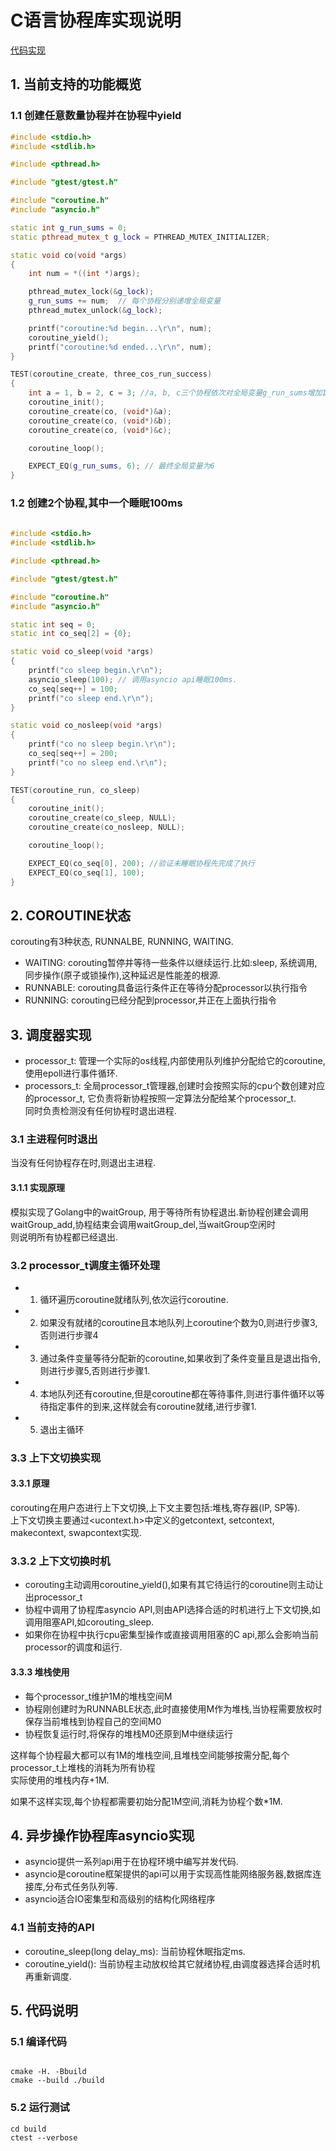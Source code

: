 # C语言协程库实现说明
[代码实现](https://github.com/happyAnger6/treasure_house/tree/master/src/coroutine)

## 1. 当前支持的功能概览

### 1.1 创建任意数量协程并在协程中yield

```cpp
#include <stdio.h>
#include <stdlib.h>

#include <pthread.h>

#include "gtest/gtest.h"

#include "coroutine.h"
#include "asyncio.h"

static int g_run_sums = 0;
static pthread_mutex_t g_lock = PTHREAD_MUTEX_INITIALIZER;

static void co(void *args)
{
    int num = *((int *)args);

    pthread_mutex_lock(&g_lock);
    g_run_sums += num;  // 每个协程分别递增全局变量
    pthread_mutex_unlock(&g_lock);

    printf("coroutine:%d begin...\r\n", num);
    coroutine_yield();
    printf("coroutine:%d ended...\r\n", num);
}

TEST(coroutine_create, three_cos_run_success) 
{
    int a = 1, b = 2, c = 3; //a, b, c三个协程依次对全局变量g_run_sums增加1,2,3
    coroutine_init();
    coroutine_create(co, (void*)&a);
    coroutine_create(co, (void*)&b);
    coroutine_create(co, (void*)&c);

    coroutine_loop();

    EXPECT_EQ(g_run_sums, 6); // 最终全局变量为6
}
```

### 1.2 创建2个协程,其中一个睡眠100ms

```cpp
  
#include <stdio.h>
#include <stdlib.h>

#include <pthread.h>

#include "gtest/gtest.h"

#include "coroutine.h"
#include "asyncio.h"

static int seq = 0;
static int co_seq[2] = {0};

static void co_sleep(void *args)
{
    printf("co sleep begin.\r\n");
    asyncio_sleep(100); // 调用asyncio api睡眠100ms.
    co_seq[seq++] = 100;
    printf("co sleep end.\r\n");
}

static void co_nosleep(void *args)
{
    printf("co no sleep begin.\r\n");
    co_seq[seq++] = 200; 
    printf("co no sleep end.\r\n");
}

TEST(coroutine_run, co_sleep) 
{
    coroutine_init();
    coroutine_create(co_sleep, NULL);
    coroutine_create(co_nosleep, NULL);

    coroutine_loop();

    EXPECT_EQ(co_seq[0], 200); //验证未睡眠协程先完成了执行
    EXPECT_EQ(co_seq[1], 100);
}
```

## 2. COROUTINE状态

corouting有3种状态, RUNNALBE, RUNNING, WAITING.

+ WAITING: corouting暂停并等待一些条件以继续运行.比如:sleep, 系统调用,同步操作(原子或锁操作),这种延迟是性能差的根源.
+ RUNNABLE: corouting具备运行条件正在等待分配processor以执行指令
+ RUNNING: corouting已经分配到processor,并正在上面执行指令


## 3. 调度器实现

+ processor_t: 管理一个实际的os线程,内部使用队列维护分配给它的coroutine,使用epoll进行事件循环.
+ processors_t: 全局processor_t管理器,创建时会按照实际的cpu个数创建对应的processor_t, 它负责将新协程按照一定算法分配给某个processor_t.  
同时负责检测没有任何协程时退出进程.

### 3.1 主进程何时退出

当没有任何协程存在时,则退出主进程.

#### 3.1.1 实现原理

模拟实现了Golang中的waitGroup, 用于等待所有协程退出.新协程创建会调用waitGroup_add,协程结束会调用waitGroup_del,当waitGroup空闲时  
则说明所有协程都已经退出.

### 3.2 processor_t调度主循环处理

+ 1. 循环遍历coroutine就绪队列,依次运行coroutine.
+ 2. 如果没有就绪的coroutine且本地队列上coroutine个数为0,则进行步骤3,否则进行步骤4
+ 3. 通过条件变量等待分配新的coroutine,如果收到了条件变量且是退出指令,则进行步骤5,否则进行步骤1.
+ 4. 本地队列还有coroutine,但是coroutine都在等待事件,则进行事件循环以等待指定事件的到来,这样就会有coroutine就绪,进行步骤1.
+ 5. 退出主循环

### 3.3 上下文切换实现

#### 3.3.1 原理

corouting在用户态进行上下文切换,上下文主要包括:堆栈,寄存器(IP, SP等).  
上下文切换主要通过<ucontext.h>中定义的getcontext, setcontext, makecontext, swapcontext实现.

### 3.3.2 上下文切换时机

+ corouting主动调用coroutine_yield(),如果有其它待运行的coroutine则主动让出processor_t
+ 协程中调用了协程库asyncio API,则由API选择合适的时机进行上下文切换,如调用阻塞API,如corouting_sleep. 
+ 如果你在协程中执行cpu密集型操作或直接调用阻塞的C api,那么会影响当前processor的调度和运行.

#### 3.3.3 堆栈使用

+ 每个processor_t维护1M的堆栈空间M
+ 协程刚创建时为RUNNABLE状态,此时直接使用M作为堆栈,当协程需要放权时保存当前堆栈到协程自己的空间M0
+ 协程恢复运行时,将保存的堆栈M0还原到M中继续运行

这样每个协程最大都可以有1M的堆栈空间,且堆栈空间能够按需分配,每个processor_t上堆栈的消耗为所有协程  
实际使用的堆栈内存+1M.

如果不这样实现,每个协程都需要初始分配1M空间,消耗为协程个数*1M.

## 4. 异步操作协程库asyncio实现

+ asyncio提供一系列api用于在协程环境中编写并发代码.
+ asyncio是coroutine框架提供的api可以用于实现高性能网络服务器,数据库连接库,分布式任务队列等.
+ asyncio适合IO密集型和高级别的结构化网络程序

### 4.1 当前支持的API

+ coroutine_sleep(long delay_ms): 当前协程休眠指定ms.
+ coroutine_yield(): 当前协程主动放权给其它就绪协程,由调度器选择合适时机再重新调度.


## 5. 代码说明

### 5.1 编译代码

```shell

cmake -H. -Bbuild
cmake --build ./build
```

### 5.2 运行测试

```shell
cd build
ctest --verbose
```